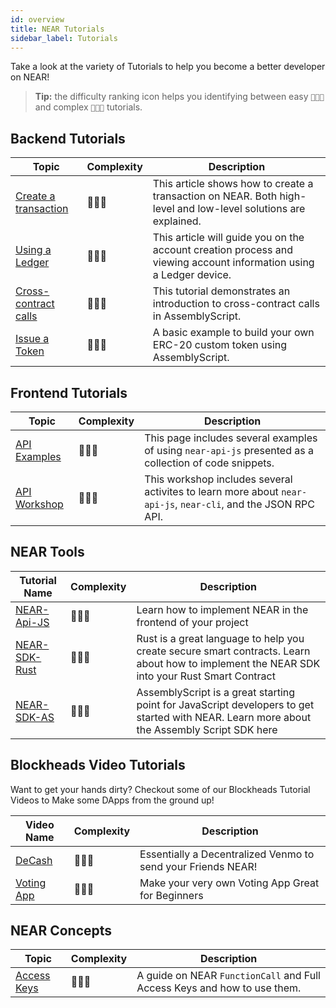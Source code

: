```yaml
---
id: overview
title: NEAR Tutorials
sidebar_label: Tutorials
---
```


Take a look at the variety of Tutorials to help you become a better developer on NEAR!

> **Tip:** the difficulty ranking icon helps you identifying between easy `🔘🔵🔵` and complex `🔘🔘🔘` tutorials. 

## Backend Tutorials

| Topic       | Complexity | Description                                                                         |
| ----------- | ---------- | ----------------------------------------------------------------------------------- |
| [Create a transaction](/docs/tutorials/create-transactions) | 🔘🔵🔵 | This article shows how to create a transaction on NEAR. Both high-level and low-level solutions are explained. |
| [Using a Ledger](/docs/tutorials/ledger) | 🔘🔵🔵 | This article will guide you on the account creation process and viewing account information using a Ledger device. |
| [Cross-contract calls](/docs/tutorials/contracts/cross-contract-calls) | 🔘🔘🔵 | This tutorial demonstrates an introduction to cross-contract calls in AssemblyScript. |
| [Issue a Token](/docs/tutorials/contracts/token) |  🔘🔘🔵 | A basic example to build your own ERC-20 custom token using AssemblyScript. |

## Frontend Tutorials

| Topic       | Complexity | Description                                                                         |
| ----------- | ---------- | ------------------------------------------------------------------------- |
| [API Examples](/docs/tutorials/front-end/naj-examples) | 🔘🔵🔵 | This page includes several examples of using `near-api-js` presented as a collection of code snippets. |
| [API Workshop](/docs/tutorials/front-end/naj-workshop) | 🔘🔵🔵 | This workshop includes several activites to learn more about `near-api-js`, `near-cli`, and the JSON RPC API. |

## NEAR Tools

| Tutorial Name                                                                    | Complexity |Description                                                                                                                                 |
| -------------------------------------------------------------------------------- | ---------- | --------------------------------------------------------------------------------------------------------------------------------- |
| [NEAR-Api-JS](https://docs.near.org/docs/develop/front-end/near-api-js)          | 🔘🔵🔵 | Learn how to implement NEAR in the frontend of your project                                                                          |
| [NEAR-SDK-Rust](https://docs.near.org/docs/develop/contracts/rust/intro) | 🔘🔘🔘 | Rust is a great language to help you create secure smart contracts. Learn about how to implement the NEAR SDK into your Rust Smart Contract |
| [NEAR-SDK-AS](https://docs.near.org/docs/develop/contracts/as/intro)             | 🔘🔘🔵 | AssemblyScript is a great starting point for JavaScript developers to get started with NEAR. Learn more about the Assembly Script SDK here  |

## Blockheads Video Tutorials

Want to get your hands dirty? Checkout some of our Blockheads Tutorial Videos to Make some DApps from the ground up!

| Video Name                                                     | Complexity | Description                                                  |
| -------------------------------------------------------------- | -----------|------------------------------------------------- |
| [DeCash](https://www.youtube.com/watch?v=u_vwi5PVg1c)          | 🔘🔘🔵 | Essentially a Decentralized Venmo to send your Friends NEAR! |
| [Voting App](https://www.youtube.com/watch?v=sm8w9tDnMZc&t=1s) | 🔘🔵🔵 | Make your very own Voting App Great for Beginners            |

## NEAR Concepts

| Topic       | Complexity | Description                                                                         |
| ----------- | -----------|------------------------------------------------------------------------ |
| [Access Keys](/docs/videos/accounts-keys) | 🔘🔘🔵 | A guide on NEAR `FunctionCall` and Full Access Keys and how to use them. |
